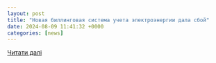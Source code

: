 ```yaml
---
layout: post
title: "Новая биллинговая система учета электроэнергии дала сбой"
date: 2024-08-09 11:41:32 +0000
categories: [news]
---
```


[Читати далі](https://kun.uz/ru/news/2024/08/09/novaya-billingovaya-sistema-ucheta-elektroenergii-dala-sboy)
